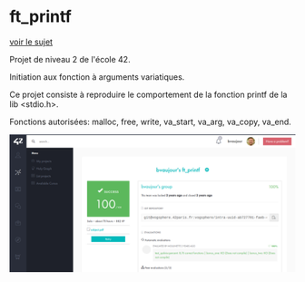 # ft_printf
[voir le sujet](./en.subject.pdf)

Projet de niveau 2 de l'école 42.

Initiation aux fonction à arguments variatiques.

Ce projet consiste à reproduire le comportement de la fonction printf de la lib <stdio.h>.

Fonctions autorisées: malloc, free, write, va_start, va_arg, va_copy, va_end.

![screenshot](./Screenshot.png)



